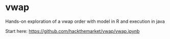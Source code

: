# vwap
Hands-on exploration of a vwap order with model in R and execution in java

Start here: https://github.com/hackthemarket/vwap/vwap.ipynb
